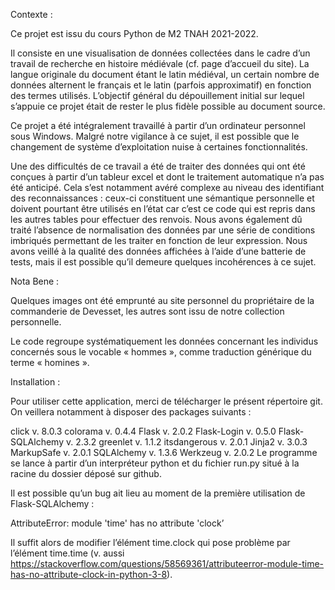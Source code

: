 Contexte :

Ce projet est issu du cours Python de M2 TNAH 2021-2022.

Il consiste en une visualisation de données collectées dans le cadre d’un travail de recherche en histoire médiévale (cf. page d’accueil du site). La langue originale du document étant le latin médiéval, un certain nombre de données alternent le français et le latin (parfois approximatif) en fonction des termes utilisés. L’objectif général du dépouillement initial sur lequel s’appuie ce projet était de rester le plus fidèle possible au document source.

Ce projet a été intégralement travaillé à partir d’un ordinateur personnel sous Windows. Malgré notre vigilance à ce sujet, il est possible que le changement de système d’exploitation nuise à certaines fonctionnalités.

Une des difficultés de ce travail a été de traiter des données qui ont été conçues à partir d’un tableur excel et dont le traitement automatique n’a pas été anticipé. Cela s’est notamment avéré complexe au niveau des identifiant des reconnaissances : ceux-ci constituent une sémantique personnelle et doivent pourtant être utilisés en l’état car c’est ce code qui est repris dans les autres tables pour effectuer des renvois. Nous avons également dû traité l’absence de normalisation des données par une série de conditions imbriqués permettant de les traiter en fonction de leur expression. Nous avons veillé à la qualité des données affichées à l’aide d’une batterie de tests, mais il est possible qu’il demeure quelques incohérences à ce sujet.


Nota Bene :

Quelques images ont été emprunté au site personnel du propriétaire de la commanderie de Devesset, les autres sont issu de notre collection personnelle.

Le code regroupe systématiquement les données concernant les individus concernés sous le vocable « hommes », comme traduction générique du terme « homines ».


Installation :

Pour utiliser cette application, merci de télécharger le présent répertoire git. On veillera notamment à disposer des packages suivants :

click v. 8.0.3
colorama v. 0.4.4
Flask v. 2.0.2
Flask-Login v. 0.5.0
Flask-SQLAlchemy v. 2.3.2
greenlet v. 1.1.2
itsdangerous v. 2.0.1
Jinja2 v. 3.0.3
MarkupSafe v. 2.0.1
SQLAlchemy v. 1.3.6
Werkzeug v. 2.0.2
Le programme se lance à partir d’un interpréteur python et du fichier run.py situé à la racine du dossier déposé sur github.

Il est possible qu’un bug ait lieu au moment de la première utilisation de Flask-SQLAlchemy : 
	
AttributeError: module 'time' has no attribute 'clock’

Il suffit alors de modifier l’élément time.clock qui pose problème par l’élément time.time  (v. aussi https://stackoverflow.com/questions/58569361/attributeerror-module-time-has-no-attribute-clock-in-python-3-8).

